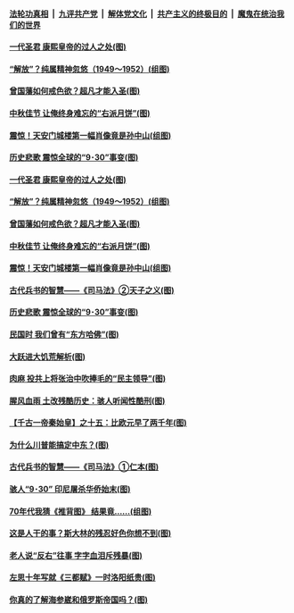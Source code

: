 ####  [法轮功真相](../../../../basic/blob/master/README.md?t=10021416) &nbsp;|&nbsp; [九评共产党](../../../../9ping.md/blob/master/README.md?t=10021416) &nbsp;|&nbsp; [解体党文化](../../../../jtdwh.md/blob/master/README.md?t=10021416)  &nbsp;|&nbsp; [共产主义的终极目的](../../../../gczydzjmd.md/blob/master/README.md?t=10021416) &nbsp;|&nbsp; [魔鬼在统治我们的世界](../../../../mgztzwmdsj.md/blob/master/README.md?t=10021416) 

#### [一代圣君 康熙皇帝的过人之处(图)](../pages/p6/874870.md?t=10021416) 

#### [“解放”？纯属精神忽悠（1949～1952）(组图)](../pages/p6/947382.md?t=10021416) 

#### [曾国藩如何戒色欲？超凡才能入圣(图)](../pages/p6/908904.md?t=10021416) 

#### [中秋佳节 让俺终身难忘的“右派月饼”(图)](../pages/p6/946665.md?t=10021416) 

#### [震惊！天安门城楼第一幅肖像竟是孙中山(组图)](../pages/p6/947523.md?t=10021416) 

#### [历史悲歌 震惊全球的“9･30”事变(图)](../pages/p6/930030.md?t=10021416) 

#### [一代圣君 康熙皇帝的过人之处(图)](../pages/p6/874870.md?t=10021416) 

#### [“解放”？纯属精神忽悠（1949～1952）(组图)](../pages/p6/947382.md?t=10021416) 

#### [曾国藩如何戒色欲？超凡才能入圣(图)](../pages/p6/908904.md?t=10021416) 

#### [中秋佳节 让俺终身难忘的“右派月饼”(图)](../pages/p6/946665.md?t=10021416) 

#### [震惊！天安门城楼第一幅肖像竟是孙中山(组图)](../pages/p6/947523.md?t=10021416) 

#### [古代兵书的智慧——《司马法》②天子之义(图)](../pages/p6/947110.md?t=10021416) 

#### [历史悲歌 震惊全球的“9･30”事变(图)](../pages/p6/930030.md?t=10021416) 

#### [民国时 我们曾有“东方哈佛”(图)](../pages/p6/947030.md?t=10021416) 

#### [大跃进大饥荒解析(图)](../pages/p6/947514.md?t=10021416) 

#### [肉麻 投共上将张治中吹捧毛的“民主领导”(图)](../pages/p6/947026.md?t=10021416) 

#### [腥风血雨 土改残酷历史：骇人听闻性酷刑(图)](../pages/p6/947521.md?t=10021416) 

#### [【千古一帝秦始皇】之十五：比欧元早了两千年(图)](../pages/p6/945193.md?t=10021416) 

#### [为什么川普能搞定中东？(图)](../pages/p6/946885.md?t=10021416) 

#### [古代兵书的智慧——《司马法》①仁本(图)](../pages/p6/947109.md?t=10021416) 

#### [骇人“9･30” 印尼屠杀华侨始末(图)](../pages/p6/930029.md?t=10021416) 

#### [70年代我猜《推背图》 结果竟……(组图)](../pages/p6/947027.md?t=10021416) 

#### [这是人干的事？斯大林的残忍好色你想不到(图)](../pages/p6/946534.md?t=10021416) 

#### [老人说“反右”往事 字字血泪斥残暴(图)](../pages/p6/946909.md?t=10021416) 

#### [左思十年写就《三都赋》一时洛阳纸贵(图)](../pages/p6/946833.md?t=10021416) 

#### [你真的了解海参崴和俄罗斯帝国吗？(图)](../pages/p6/945242.md?t=10021416) 

